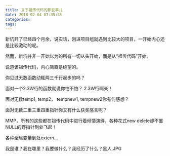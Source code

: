 ```yaml
---
title: 关于祖传代码的那些事儿
date: 2018-02-04 07:35:55
categories:
tags:
---
```


新坑开了已经四个月余，说实话，刚进项目组就遇到比较大的项目，一开始内心还是比较激动的呢。

然而，新坑并非一开始以为的所有一切从头开始，而是从“祖传代码”开始。

说道该祖传代码，内心简直是绝望的。

你见过无数函数动辄两三千行起步的吗？

面对一个2.3W行的函数就说你怕不怕？ 2.3W行啊亲！

面对无数temp1, temp2， tempnew1, tempnew2你有何感想？

面对无数二重三重四重指针你又有什么获奖感言呢？

MMP，所有的这些都在祖传代码中进行着倾情演绎，各种花式new delete却不置NULL的野指针到处飞起！

各种全局变量到处extern...

我是谁？我在哪里？我要做什么？我经历了什么？黑人.JPG
